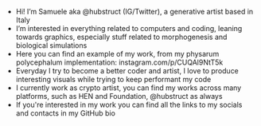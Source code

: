 - Hi! I’m Samuele aka @hubstruct (IG/Twitter), a generative artist based in Italy
- I’m interested in everything related to computers and coding, leaning towards graphics, especially stuff related to morphogenesis and biological simulations
- Here you can find an example of my work, from my physarum polycephalum implementation: instagram.com/p/CUQAl9NtT5k 
- Everyday I try to become a better coder and artist, I love to produce interesting visuals while trying to keep performant my code
- I currently work as crypto artist, you can find my works across many platforms, such as HEN and Foundation, @hubstruct as always
- If you're interested in my work you can find all the links to my socials and contacts in my GitHub bio

<!---
hubstruct-sam/hubstruct-sam is a ✨ special ✨ repository because its `README.md` (this file) appears on your GitHub profile.
You can click the Preview link to take a look at your changes.
--->
